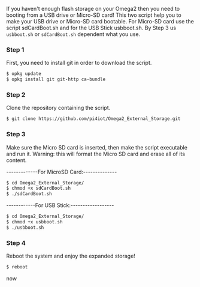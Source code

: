 If you haven't enough flash storage on your Omega2 then you need to booting from a USB drive or Micro-SD card! 
This two script help you to make your USB drive or Micro-SD card bootable. 
For Micro-SD card use the script sdCardBoot.sh and for the  USB Stick usbboot.sh.
By Step 3 us `usbboot.sh` or `sdCardBoot.sh` dependent what you use.

### Step 1
First, you need to install git in order to download the script.
```sh
$ opkg update
$ opkg install git git-http ca-bundle
```
### Step 2
Clone the repository containing the script.
```sh
$ git clone https://github.com/pi4iot/Omega2_External_Storage.git
```
### Step 3
Make sure the Micro SD card is inserted, then make the script executable and run it. 
Warning: this will format the Micro SD card and erase all of its content.

-------------For MicroSD Card:--------------
```sh
$ cd Omega2_External_Storage/
$ chmod +x sdCardBoot.sh
$ ./sdCardBoot.sh
```
------------For USB Stick:------------------
```sh
$ cd Omega2_External_Storage/
$ chmod +x usbboot.sh
$ ./usbboot.sh
```
### Step 4
Reboot the system and enjoy the expanded storage!
```sh
$ reboot 
```
now 
